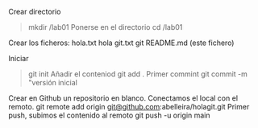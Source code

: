 Crear directorio
>mkdir /lab01
Ponerse en el directorio
>cd /lab01

Crear los ficheros:
hola.txt
  hola
git.txt
  git
README.md (este fichero)

Iniciar
>git init
Añadir el conteniod
>git add .
Primer commint
>git commit -m "versión inicial

Crear en Github un repositorio en blanco.
Conectamos el local con el remoto.
git remote add origin git@github.com:abelleira/holagit.git
Primer push, subimos el contenido al remoto
git push -u origin main
